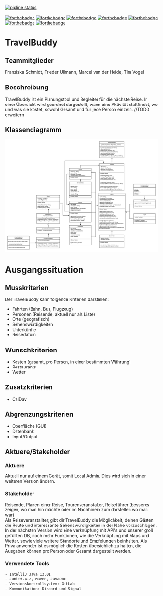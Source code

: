 [![pipline status](https://gitl4b.dutches.de/fhe/java1-2/travelbuddy/badges/master/pipeline.svg)](https://gitl4b.dutches.de/fhe/java1-2/travelbuddy/commits/master) <br><br>
[![forthebadge](https://forthebadge.com/images/badges/fuck-it-ship-it.svg)](https://forthebadge.com) [![forthebadge](https://forthebadge.com/images/badges/as-seen-on-tv.svg)](https://forthebadge.com) [![forthebadge](https://forthebadge.com/images/badges/winter-is-coming.svg)](https://forthebadge.com) [![forthebadge](https://forthebadge.com/images/badges/designed-in-ms-paint.svg)](https://forthebadge.com)  [![forthebadge](https://forthebadge.com/images/badges/contains-cat-gifs.svg)](https://forthebadge.com) [![forthebadge](https://forthebadge.com/images/badges/uses-badges.svg)](https://forthebadge.com) [![forthebadge](https://forthebadge.com/images/badges/compatibility-betamax.svg)](https://forthebadge.com)

# TravelBuddy

## Teammitglieder

Franziska Schmidt, Frieder Ullmann, Marcel van der Heide, Tim Vogel

## Beschreibung

TravelBuddy ist ein Planungstool und Begleiter für die nächste Reise.
In einer Übersicht wird geordnet dargestellt, wann eine Aktivität stattfindet, wo und was sie kostet, sowohl Gesamt und für jede Person einzeln.
//TODO erweitern

## Klassendiagramm
![Alt](UML_Java_final.png)

# Ausgangssituation


## Musskriterien

Der TravelBuddy kann folgende Kriterien darstellen:
<br>
* Fahrten (Bahn, Bus, Flugzeug)
* Personen (Reisende, aktuell nur als Liste)
* Orte (geografisch)
* Sehenswürdigkeiten
* Unterkünfte
* Reisedatum

## Wunschkriterien

* Kosten (gesamt, pro Person, in einer bestimmten Währung)
* Restaurants
* Wetter

## Zusatzkriterien

* CalDav

## Abgrenzungskriterien

* Oberfläche (GUI)
* Datenbank
* Input/Output  

## Aktuere/Stakeholder

### Aktuere
 Aktuell nur auf einem Gerät, somit Local Admin.
 Dies wird sich in einer weiteren Version ändern.

### Stakeholder

Reisende, Planen einer Reise, Tourenveranstalter, Reiseführer (besseres zeigen, wo man hin möchte oder im Nachhinein zum darstellen wo man war) <br>
Als Reiseveranstallter, gibt dir TravelBuddy die Möglichkeit, deinen Gästen die Route und interessante Sehenswürdigkeiten in der Nähe vorzuschlagen. 
In der nächsten Version wird eine verknüpfung mit API's und unserer groß gefüllten DB, noch mehr Funktionen, wie die Verknüpfung mit Maps und Wetter, sowie viele weitere Standorte und Empfelungen beinhalten.
Als Privatanwender ist es möglich die Kosten übersichlich zu halten, die Ausgaben können pro Person oder Gesamt dargestellt werden.


### Verwendete Tools
    - IntelliJ Java 13.01
    - JUnit5.4.2, Maven, JavaDoc
    - Versionskontrollsystem: GitLab
    - Kommunikation: Discord und Signal